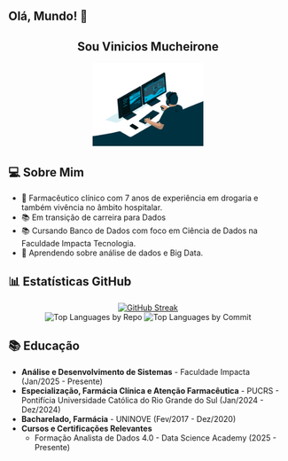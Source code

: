 ## Olá, Mundo! 👋
<h2 align="center">Sou Vinicios Mucheirone </h2>

<p align="center">
  <img src="/giphy.gif" alt="Descrição da imagem" width="200"/>
</p>

## 💻 Sobre Mim
- 💼 Farmacêutico clínico com 7 anos de experiência em drogaria e também vivência no âmbito hospitalar.
- 📚 Em transição de carreira para Dados
- 📚 Cursando Banco de Dados com foco em Ciência de Dados na Faculdade Impacta Tecnologia.
- 🌱 Aprendendo sobre análise de dados e Big Data.

## 📊 Estatísticas GitHub

<div align="center">
  <a href="https://github.com/cellineb">
    <img width="45%" src="https://github-readme-streak-stats.herokuapp.com/?user=cellineb&theme=radical" alt="GitHub Streak" />
  </a>
</div>

<div align="center">
  <img width="40%" src="https://github-profile-summary-cards.vercel.app/api/cards/repos-per-language?username=cellineb&theme=radical&layout=compact&hide_border=true" alt="Top Languages by Repo" />
  <img width="40%" src="https://github-profile-summary-cards.vercel.app/api/cards/most-commit-language?username=cellineb&theme=radical&layout=compact&hide_border=true" alt="Top Languages by Commit" />
</div>

## 📚 Educação

- **Análise e Desenvolvimento de Sistemas** - Faculdade Impacta (Jan/2025 - Presente)
- **Especialização, Farmácia Clínica e Atenção Farmacêutica** - PUCRS - Pontifícia Universidade Católica do Rio Grande do Sul (Jan/2024 - Dez/2024)
- **Bacharelado, Farmácia** - UNINOVE (Fev/2017 - Dez/2020)
- **Cursos e Certificações Relevantes**
  - Formação Analista de Dados 4.0 - Data Science Academy (2025 - Presente)
